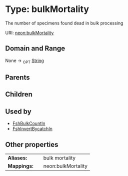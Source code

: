 
# Type: bulkMortality


The number of specimens found dead in bulk processing

URI: [neon:bulkMortality](https://data.neonscience.org/bulkMortality)


## Domain and Range

None ->  <sub>OPT</sub> [String](types/String.md)

## Parents


## Children


## Used by

 * [FshBulkCountIn](FshBulkCountIn.md)
 * [FshInvertBycatchIn](FshInvertBycatchIn.md)

## Other properties

|  |  |  |
| --- | --- | --- |
| **Aliases:** | | bulk mortality |
| **Mappings:** | | neon:bulkMortality |

